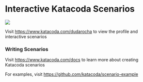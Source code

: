 # Interactive Katacoda Scenarios

[![](http://shields.katacoda.com/katacoda/dudarocha/count.svg)](https://www.katacoda.com/dudarocha "Get your profile on Katacoda.com")

Visit https://www.katacoda.com/dudarocha to view the profile and interactive scenarios

### Writing Scenarios
Visit https://www.katacoda.com/docs to learn more about creating Katacoda scenarios

For examples, visit https://github.com/katacoda/scenario-example
